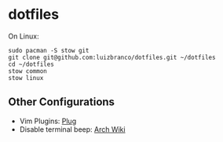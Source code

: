 # dotfiles

On Linux:

    sudo pacman -S stow git
    git clone git@github.com:luizbranco/dotfiles.git ~/dotfiles
    cd ~/dotfiles
    stow common
    stow linux


## Other Configurations

* Vim Plugins: [Plug](https://github.com/junegunn/vim-plug)
* Disable terminal beep: [Arch Wiki](https://wiki.archlinux.org/index.php/Disable_PC_speaker_beep#Globally)
